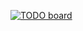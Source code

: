 [![TODO board](https://imdone.io/api/1.0/projects/5c08870102fea754e7415ec1/badge)](https://imdone.io/app#/board/nanigasi-san/nanigasi)


